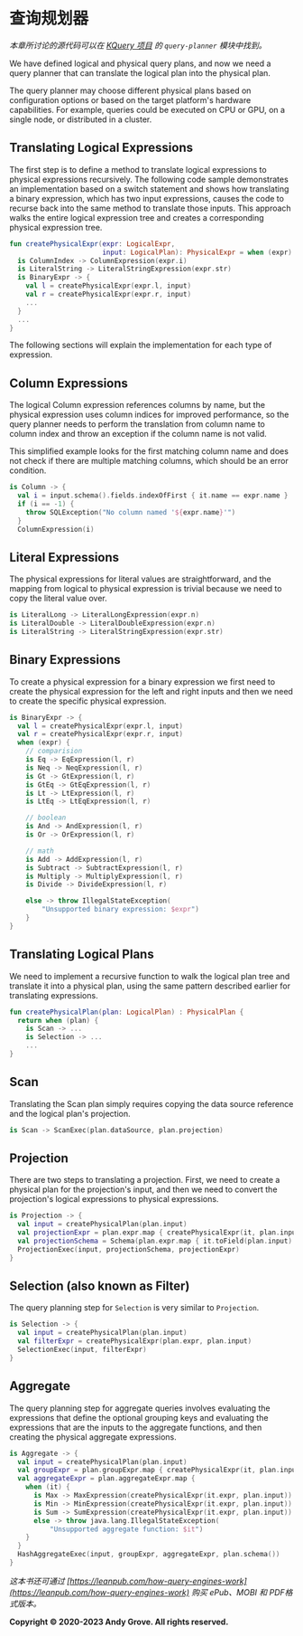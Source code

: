 # 查询规划器

_本章所讨论的源代码可以在 [KQuery 项目](https://github.com/andygrove/how-query-engines-work) 的 `query-planner` 模块中找到。_

We have defined logical and physical query plans, and now we need a query planner that can translate the logical plan into the physical plan.

The query planner may choose different physical plans based on configuration options or based on the target platform's hardware capabilities. For example, queries could be executed on CPU or GPU, on a single node, or distributed in a cluster.

## Translating Logical Expressions

The first step is to define a method to translate logical expressions to physical expressions recursively. The following code sample demonstrates an implementation based on a switch statement and shows how translating a binary expression, which has two input expressions, causes the code to recurse back into the same method to translate those inputs. This approach walks the entire logical expression tree and creates a corresponding physical expression tree.

```kotlin
fun createPhysicalExpr(expr: LogicalExpr,
                       input: LogicalPlan): PhysicalExpr = when (expr) {
  is ColumnIndex -> ColumnExpression(expr.i)
  is LiteralString -> LiteralStringExpression(expr.str)
  is BinaryExpr -> {
    val l = createPhysicalExpr(expr.l, input)
    val r = createPhysicalExpr(expr.r, input)
    ...
  }
  ...
}
```

The following sections will explain the implementation for each type of expression.

## Column Expressions

The logical Column expression references columns by name, but the physical expression uses column indices for improved performance, so the query planner needs to perform the translation from column name to column index and throw an exception if the column name is not valid.

This simplified example looks for the first matching column name and does not check if there are multiple matching columns, which should be an error condition.

```kotlin
is Column -> {
  val i = input.schema().fields.indexOfFirst { it.name == expr.name }
  if (i == -1) {
    throw SQLException("No column named '${expr.name}'")
  }
  ColumnExpression(i)
```

## Literal Expressions

The physical expressions for literal values are straightforward, and the mapping from logical to physical expression is trivial because we need to copy the literal value over.

```kotlin
is LiteralLong -> LiteralLongExpression(expr.n)
is LiteralDouble -> LiteralDoubleExpression(expr.n)
is LiteralString -> LiteralStringExpression(expr.str)
```

## Binary Expressions

To create a physical expression for a binary expression we first need to create the physical expression for the left and right inputs and then we need to create the specific physical expression.

```kotlin
is BinaryExpr -> {
  val l = createPhysicalExpr(expr.l, input)
  val r = createPhysicalExpr(expr.r, input)
  when (expr) {
    // comparision
    is Eq -> EqExpression(l, r)
    is Neq -> NeqExpression(l, r)
    is Gt -> GtExpression(l, r)
    is GtEq -> GtEqExpression(l, r)
    is Lt -> LtExpression(l, r)
    is LtEq -> LtEqExpression(l, r)

    // boolean
    is And -> AndExpression(l, r)
    is Or -> OrExpression(l, r)

    // math
    is Add -> AddExpression(l, r)
    is Subtract -> SubtractExpression(l, r)
    is Multiply -> MultiplyExpression(l, r)
    is Divide -> DivideExpression(l, r)

    else -> throw IllegalStateException(
        "Unsupported binary expression: $expr")
    }
}
```

## Translating Logical Plans

We need to implement a recursive function to walk the logical plan tree and translate it into a physical plan, using the same pattern described earlier for translating expressions.

```kotlin
fun createPhysicalPlan(plan: LogicalPlan) : PhysicalPlan {
  return when (plan) {
    is Scan -> ...
    is Selection -> ...
    ...
}
```

## Scan

Translating the Scan plan simply requires copying the data source reference and the logical plan's projection.

```kotlin
is Scan -> ScanExec(plan.dataSource, plan.projection)
```

## Projection

There are two steps to translating a projection. First, we need to create a physical plan for the projection's input, and then we need to convert the projection's logical expressions to physical expressions.

```kotlin
is Projection -> {
  val input = createPhysicalPlan(plan.input)
  val projectionExpr = plan.expr.map { createPhysicalExpr(it, plan.input) }
  val projectionSchema = Schema(plan.expr.map { it.toField(plan.input) })
  ProjectionExec(input, projectionSchema, projectionExpr)
}
```

## Selection (also known as Filter)

The query planning step for `Selection` is very similar to `Projection`.

```kotlin
is Selection -> {
  val input = createPhysicalPlan(plan.input)
  val filterExpr = createPhysicalExpr(plan.expr, plan.input)
  SelectionExec(input, filterExpr)
}
```

## Aggregate

The query planning step for aggregate queries involves evaluating the expressions that define the optional grouping keys and evaluating the expressions that are the inputs to the aggregate functions, and then creating the physical aggregate expressions.

```kotlin
is Aggregate -> {
  val input = createPhysicalPlan(plan.input)
  val groupExpr = plan.groupExpr.map { createPhysicalExpr(it, plan.input) }
  val aggregateExpr = plan.aggregateExpr.map {
    when (it) {
      is Max -> MaxExpression(createPhysicalExpr(it.expr, plan.input))
      is Min -> MinExpression(createPhysicalExpr(it.expr, plan.input))
      is Sum -> SumExpression(createPhysicalExpr(it.expr, plan.input))
      else -> throw java.lang.IllegalStateException(
          "Unsupported aggregate function: $it")
    }
  }
  HashAggregateExec(input, groupExpr, aggregateExpr, plan.schema())
}
```

*这本书还可通过 [https://leanpub.com/how-query-engines-work](https://leanpub.com/how-query-engines-work) 购买 ePub、MOBI 和 PDF格式版本。*

**Copyright © 2020-2023 Andy Grove. All rights reserved.**
